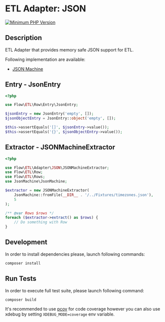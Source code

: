 # ETL Adapter: JSON

[![Minimum PHP Version](https://img.shields.io/badge/php-%3E%3D%207.4-8892BF.svg)](https://php.net/)

## Description

ETL Adapter that provides memory safe JSON support for ETL.

Following implementation are available: 
- [JSON Machine](https://github.com/halaxa/json-machine) 

## Entry - JsonEntry

```php 
<?php

use Flow\ETL\Row\Entry\JsonEntry;

$jsonEntry = new JsonEntry('empty', []);
$jsonObjectEntry = JsonEntry::object('empty', []);

$this->assertEquals('[]', $jsonEntry->value());
$this->assertEquals('{}', $jsonObjectEntry->value());
```

## Extractor - JSONMachineExtractor

```php
<?php

use Flow\ETL\Adapter\JSON\JSONMachineExtractor;
use Flow\ETL\Row;
use Flow\ETL\Rows;
use JsonMachine\JsonMachine;

$extractor = new JSONMachineExtractor(
    JsonMachine::fromFile(__DIR__ . '/../Fixtures/timezones.json'), 
    5
);

/** @var Rows $rows */
foreach ($extractor->extract() as $rows) {
    // Do something with Row 
}
```

## Development

In order to install dependencies please, launch following commands:

```bash
composer install
```

## Run Tests

In order to execute full test suite, please launch following command:

```bash
composer build
```

It's recommended to use [pcov](https://pecl.php.net/package/pcov) for code coverage however you can also use
xdebug by setting `XDEBUG_MODE=coverage` env variable.
